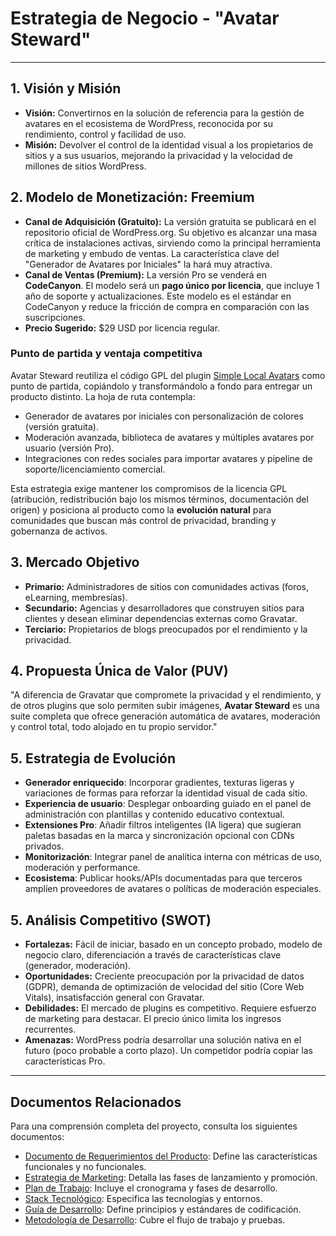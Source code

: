 # Estrategia de Negocio - "Avatar Steward"

---

## 1. Visión y Misión

* **Visión:** Convertirnos en la solución de referencia para la gestión de avatares en el ecosistema de WordPress, reconocida por su rendimiento, control y facilidad de uso.
* **Misión:** Devolver el control de la identidad visual a los propietarios de sitios y a sus usuarios, mejorando la privacidad y la velocidad de millones de sitios WordPress.

## 2. Modelo de Monetización: Freemium

* **Canal de Adquisición (Gratuito):** La versión gratuita se publicará en el repositorio oficial de WordPress.org. Su objetivo es alcanzar una masa crítica de instalaciones activas, sirviendo como la principal herramienta de marketing y embudo de ventas. La característica clave del "Generador de Avatares por Iniciales" la hará muy atractiva.
* **Canal de Ventas (Premium):** La versión Pro se venderá en **CodeCanyon**. El modelo será un **pago único por licencia**, que incluye 1 año de soporte y actualizaciones. Este modelo es el estándar en CodeCanyon y reduce la fricción de compra en comparación con las suscripciones.
* **Precio Sugerido:** $29 USD por licencia regular.

### Punto de partida y ventaja competitiva

Avatar Steward reutiliza el código GPL del plugin [Simple Local Avatars](https://wordpress.org/plugins/simple-local-avatars/) como punto de partida, copiándolo y transformándolo a fondo para entregar un producto distinto. La hoja de ruta contempla:

- Generador de avatares por iniciales con personalización de colores (versión gratuita).
- Moderación avanzada, biblioteca de avatares y múltiples avatares por usuario (versión Pro).
- Integraciones con redes sociales para importar avatares y pipeline de soporte/licenciamiento comercial.

Esta estrategia exige mantener los compromisos de la licencia GPL (atribución, redistribución bajo los mismos términos, documentación del origen) y posiciona al producto como la **evolución natural** para comunidades que buscan más control de privacidad, branding y gobernanza de activos.

## 3. Mercado Objetivo

* **Primario:** Administradores de sitios con comunidades activas (foros, eLearning, membresías).
* **Secundario:** Agencias y desarrolladores que construyen sitios para clientes y desean eliminar dependencias externas como Gravatar.
* **Terciario:** Propietarios de blogs preocupados por el rendimiento y la privacidad.

## 4. Propuesta Única de Valor (PUV)

"A diferencia de Gravatar que compromete la privacidad y el rendimiento, y de otros plugins que solo permiten subir imágenes, **Avatar Steward** es una suite completa que ofrece generación automática de avatares, moderación y control total, todo alojado en tu propio servidor."

## 5. Estrategia de Evolución

- **Generador enriquecido**: Incorporar gradientes, texturas ligeras y variaciones de formas para reforzar la identidad visual de cada sitio.
- **Experiencia de usuario**: Desplegar onboarding guiado en el panel de administración con plantillas y contenido educativo contextual.
- **Extensiones Pro**: Añadir filtros inteligentes (IA ligera) que sugieran paletas basadas en la marca y sincronización opcional con CDNs privados.
- **Monitorización**: Integrar panel de analítica interna con métricas de uso, moderación y performance.
- **Ecosistema**: Publicar hooks/APIs documentadas para que terceros amplíen proveedores de avatares o políticas de moderación especiales.

## 5. Análisis Competitivo (SWOT)

* **Fortalezas:** Fácil de iniciar, basado en un concepto probado, modelo de negocio claro, diferenciación a través de características clave (generador, moderación).
* **Oportunidades:** Creciente preocupación por la privacidad de datos (GDPR), demanda de optimización de velocidad del sitio (Core Web Vitals), insatisfacción general con Gravatar.
* **Debilidades:** El mercado de plugins es competitivo. Requiere esfuerzo de marketing para destacar. El precio único limita los ingresos recurrentes.
* **Amenazas:** WordPress podría desarrollar una solución nativa en el futuro (poco probable a corto plazo). Un competidor podría copiar las características Pro.

---

## Documentos Relacionados

Para una comprensión completa del proyecto, consulta los siguientes documentos:

- [Documento de Requerimientos del Producto](01_Documento_Requerimientos_Producto.md): Define las características funcionales y no funcionales.
- [Estrategia de Marketing](03_Estrategia_de_Marketing.md): Detalla las fases de lanzamiento y promoción.
- [Plan de Trabajo](04_Plan_de_Trabajo.md): Incluye el cronograma y fases de desarrollo.
- [Stack Tecnológico](05_Stack_Tecnologico.md): Especifica las tecnologías y entornos.
- [Guía de Desarrollo](06_Guia_de_Desarrollo.md): Define principios y estándares de codificación.
- [Metodología de Desarrollo](07_Metodologia_de_Desarrollo.md): Cubre el flujo de trabajo y pruebas.